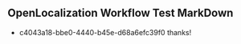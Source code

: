 ## OpenLocalization Workflow Test MarkDown
* c4043a18-bbe0-4440-b45e-d68a6efc39f0 thanks!

<!--HONumber=Jul16_HO4-->


